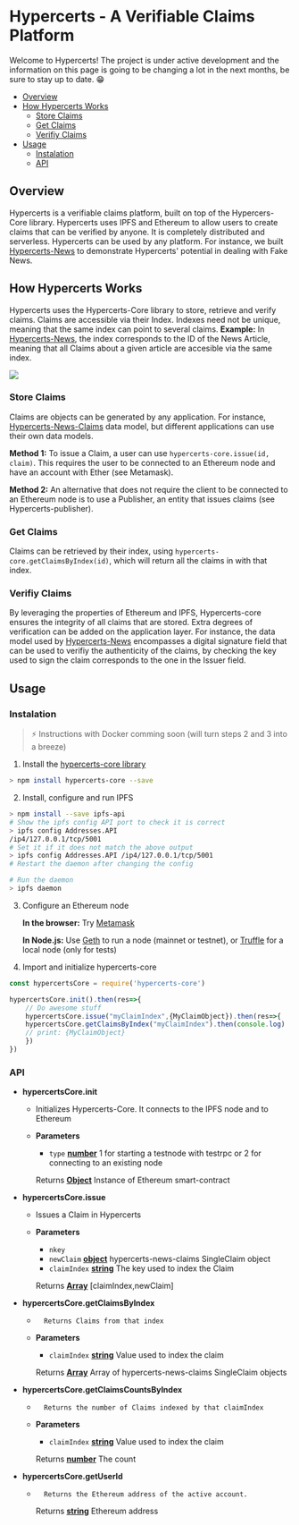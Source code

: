 # Hypercerts - A Verifiable Claims Platform

Welcome to Hypercerts! The project is under active development and the information on this page is going to be changing a lot in the next months, be sure to stay up to date. 😁

  * [Overview](#overview)
  * [How Hypercerts Works](#how-hypercerts-works)
    + [Store Claims](#store-claims)
    + [Get Claims](#get-claims)
    + [Verifiy Claims](#verifiy-claims)
  * [Usage](#usage)
    + [Instalation](#instalation)
    + [API](#api)

## Overview
Hypercerts is a verifiable claims platform, built on top of the Hypercers-Core library. Hypercerts uses IPFS and Ethereum to allow users to create claims that can be verified by anyone. It is completely distributed and serverless.
Hypercerts can be used by any platform. For instance, we built [Hypercerts-News](https://github.com/inesc-id/hypercerts-news) to demonstrate Hypercerts' potential in dealing with Fake News.

## How Hypercerts Works

Hypercerts uses the Hypercerts-Core library to store, retrieve and verify claims.
Claims are accessible via their Index. Indexes need not be unique, meaning that the same index can point to several claims.
**Example:** In [Hypercerts-News](https://github.com/inesc-id/hypercerts-news), the index corresponds to the ID of the News Article, meaning that all Claims about a given article are accesible via the same index.

![](https://raw.githubusercontent.com/inesc-id/hypercerts-pm/master/images/Untitled%20Diagram.png)

### Store Claims

Claims are objects can be generated by any application. For instance, [Hypercerts-News-Claims](https://github.com/joaosantos15/hypercerts-news-claims) data model, but different applications can use their own data models.

**Method 1:** To issue a Claim, a user can use `hypercerts-core.issue(id, claim)`. This requires the user to be connected to an Ethereum node and have an account with Ether (see Metamask).

**Method 2:** An alternative that does not require the client to be connected to an Ethereum node is to use a Publisher, an entity that issues claims (see Hypercerts-publisher).

### Get Claims

Claims can be retrieved by their index, using `hypercerts-core.getClaimsByIndex(id)`, which will return all the claims in with that index.

### Verifiy Claims

By leveraging the properties of Ethereum and IPFS, Hypercerts-core ensures the integrity of all claims that are stored. Extra degrees of verification can be added on the application layer. For instance, the data model used by [Hypercerts-News](https://github.com/inesc-id/hypercerts-news) encompasses a digital signature field that can be used to verifiy the authenticity of the claims, by checking the key used to sign the claim corresponds to the one in the Issuer field.

## Usage

### Instalation
> ⚡️ Instructions with Docker comming soon (will turn steps 2 and 3 into a breeze)

1. Install the [hypercerts-core library](https://www.npmjs.com/package/hypercerts-core)
```sh
> npm install hypercerts-core --save
```
2. Install, configure and run IPFS
```sh 
> npm install --save ipfs-api
# Show the ipfs config API port to check it is correct
> ipfs config Addresses.API
/ip4/127.0.0.1/tcp/5001
# Set it if it does not match the above output
> ipfs config Addresses.API /ip4/127.0.0.1/tcp/5001
# Restart the daemon after changing the config

# Run the daemon
> ipfs daemon
```
3. Configure an Ethereum node

    **In the browser:** Try [Metamask](https://metamask.io)

    **In Node.js:** Use [Geth](https://github.com/ethereum/go-ethereum/wiki/geth) to run a node (mainnet or testnet), or [Truffle](http://truffleframework.com) for a local node (only for tests)

4. Import and initialize hypercerts-core
```js
const hypercertsCore = require('hypercerts-core')

hypercertsCore.init().then(res=>{
    // Do awesome stuff
    hypercertsCore.issue("myClaimIndex",{MyClaimObject}).then(res=>{
    hypercertsCore.getClaimsByIndex("myClaimIndex").then(console.log)
    // print: {MyClaimObject}
    })
})
```

### API

- **hypercertsCore.init**

	- Initializes Hypercerts-Core. It connects to the IPFS node and to Ethereum

	- **Parameters**

		-   `type` **[number](https://developer.mozilla.org/docs/Web/JavaScript/Reference/Global_Objects/Number)** 1 for starting a testnode with testrpc or 2 for connecting to an existing node

		Returns **[Object](https://developer.mozilla.org/docs/Web/JavaScript/Reference/Global_Objects/Object)** Instance of Ethereum smart-contract

- **hypercertsCore.issue**

	- Issues a Claim in Hypercerts

	- **Parameters**

		-   `nkey`
		-   `newClaim` **[object](https://developer.mozilla.org/docs/Web/JavaScript/Reference/Global_Objects/Object)** hypercerts-news-claims SingleClaim object
		-   `claimIndex` **[string](https://developer.mozilla.org/docs/Web/JavaScript/Reference/Global_Objects/String)** The key used to index the Claim

		Returns **[Array](https://developer.mozilla.org/docs/Web/JavaScript/Reference/Global_Objects/Array)** [claimIndex,newClaim]

- **hypercertsCore.getClaimsByIndex**

	- 		Returns Claims from that index

	- **Parameters**

		-   `claimIndex` **[string](https://developer.mozilla.org/docs/Web/JavaScript/Reference/Global_Objects/String)** Value used to index the claim

		Returns **[Array](https://developer.mozilla.org/docs/Web/JavaScript/Reference/Global_Objects/Array)** Array of hypercerts-news-claims SingleClaim objects

- **hypercertsCore.getClaimsCountsByIndex**

	- 		Returns the number of Claims indexed by that claimIndex

	- **Parameters**

		-   `claimIndex` **[string](https://developer.mozilla.org/docs/Web/JavaScript/Reference/Global_Objects/String)** Value used to index the claim

		Returns **[number](https://developer.mozilla.org/docs/Web/JavaScript/Reference/Global_Objects/Number)** The count

- **hypercertsCore.getUserId**

	- 		Returns the Ethereum address of the active account.

		Returns **[string](https://developer.mozilla.org/docs/Web/JavaScript/Reference/Global_Objects/String)** Ethereum address


